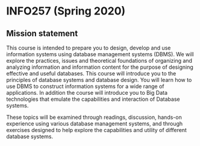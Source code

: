 # INFO257 (Spring 2020)

## Mission statement

This course is intended to prepare you to design, develop and use information systems using database management systems (DBMS). We will explore the practices, issues and theoretical foundations of organizing and analyzing information and information content for the purpose of designing effective and useful databases. This course will introduce you to the principles of database systems and database design. You will learn how to use DBMS to construct information systems for a wide range of applications. In addition the course will introduce you to Big Data technologies that emulate the capabilities and interaction of Database systems.

These topics will be examined through readings, discussion, hands-on experience using various database management systems, and through exercises designed to help explore the capabilities and utility of different database systems. 
